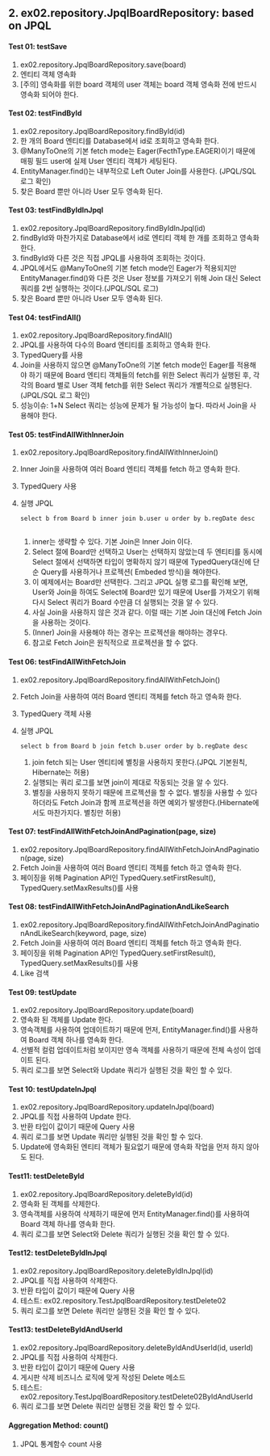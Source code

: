 ## 2. ex02.repository.JpqlBoardRepository: based on JPQL

#### Test 01: testSave

1. ex02.repository.JpqlBoardRepository.save(board)
2. 엔티티 객체 영속화
3. [주의] 영속화를 위한 board 객체의 user 객체는 board 객체 영속화 전에 반드시 영속화 되어야 한다.

#### Test 02: testFindById

1. ex02.repository.JpqlBoardRepository.findById(id)
2. 한 개의 Board 엔티티를 Database에서 id로 조회하고 영속화 한다.
3. @ManyToOne의 기본 fetch mode는 Eager(FecthType.EAGER)이기 때문에 매핑 필드 user에 실제 User 엔티티 객체가 세팅된다.
4. EntityManager.find()는 내부적으로 Left Outer Join를 사용한다. (JPQL/SQL 로그 확인)
5. 찾은 Board 뿐만 아니라 User 모두 영속화 된다.

#### Test 03: testFindByIdInJpql

1. ex02.repository.JpqlBoardRepository.findByIdInJpql(id)
2. findById와 마찬가지로 Database에서 id로 엔티티 객체 한 개를 조회하고 영속화 한다.
3. findById와 다른 것은 직접 JPQL를 사용하여 조회하는 것이다.
4. JPQL에서도 @ManyToOne의 기본 fetch mode인 Eager가 적용되지만 EntityManager.find()와 다른 것은 User 정보를 가져오기 위해 Join 대신 Select
   쿼리를 2번 실행하는 것이다.(JPQL/SQL 로그)
5. 찾은 Board 뿐만 아니라 User 모두 영속화 된다.

#### Test 04: testFindAll()

1. ex02.repository.JpqlBoardRepository.findAll()
2. JPQL를 사용하여 다수의 Board 엔티티를 조회하고 영속화 한다.
3. TypedQuery를 사용
4. Join을 사용하지 않으면 @ManyToOne의 기본 fetch mode인 Eager를 적용해야 하기 때문에 Board 엔티티 객체들의 fetch를 위한 Select 쿼리가 실행된 후, 각각의
   Board 별로 User 객체 fetch를 위한 Select 쿼리가 개별적으로 실행된다. (JPQL/SQL 로그 확인)
5. 성능이슈: 1+N Select 쿼리는 성능에 문제가 될 가능성이 높다. 따라서 Join을 사용해야 한다.

#### Test 05: testFindAllWithInnerJoin

1. ex02.repository.JpqlBoardRepository.findAllWithInnerJoin()
2. Inner Join을 사용하여 여러 Board 엔티티 객체를 fetch 하고 영속화 한다.
3. TypedQuery 사용
4. 실행 JPQL

   ```
   select b from Board b inner join b.user u order by b.regDate desc
       
   ```

    1) inner는 생략할 수 있다. 기본 Join은 Inner Join 이다.
    2) Select 절에 Board만 선택하고 User는 선택하지 않았는데 두 엔티티를 동시에 Select 절에서 선택하면 타입이 명확하지 않기 때문에 TypedQuery대신에 단순 Query를 사용하거나
       프로젝션(
       Embeded 방식)을 해야한다.
    3) 이 예제에서는 Board만 선택한다. 그리고 JPQL 실행 로그를 확인해 보면, User와 Join을 하여도 Select에 Board만 있기 때문에 User를 가져오기 위해 다시 Select 쿼리가
       Board 수만큼 더 실행되는 것을 알 수 있다.
    4) 사실 Join을 사용하지 않은 것과 같다. 이럴 때는 기본 Join 대신에 Fetch Join을 사용하는 것이다.
    5) (Inner) Join을 사용해야 하는 경우는 프로젝션을 해야하는 경우다.
    6) 참고로 Fetch Join은 원칙적으로 프로젝션을 할 수 없다.

#### Test 06: testFindAllWithFetchJoin

1. ex02.repository.JpqlBoardRepository.findAllWithFetchJoin()
2. Fetch Join을 사용하여 여러 Board 엔티티 객체를 fetch 하고 영속화 한다.
3. TypedQuery 객체 사용
4. 실행 JPQL

   ```
   select b from Board b join fetch b.user order by b.regDate desc
   
   ```

    1) join fetch 되는 User 엔티티에 별칭을 사용하지 못한다.(JPQL 기본원칙, Hibernate는 허용)
    2) 실행되는 쿼리 로그를 보면 join이 제대로 작동되는 것을 알 수 있다.
    3) 별칭을 사용하지 못하기 때문에 프로젝션을 할 수 없다. 별칭을 사용할 수 있다 하더라도 Fetch Join과 함께 프로젝션을 하면 예외가 발생한다.(Hibernate에서도 마찬가지다. 별칭만 허용)

#### Test 07: testFindAllWithFetchJoinAndPagination(page, size)

1. ex02.repository.JpqlBoardRepository.findAllWithFetchJoinAndPagination(page, size)
2. Fetch Join을 사용하여 여러 Board 엔티티 객체를 fetch 하고 영속화 한다.
3. 페이징을 위해 Pagination API인 TypedQuery.setFirstResult(), TypedQuery.setMaxResults()를 사용

#### Test 08: testFindAllWithFetchJoinAndPaginationAndLikeSearch

1. ex02.repository.JpqlBoardRepository.findAllWithFetchJoinAndPaginationAndLikeSearch(keyword, page, size)
2. Fetch Join을 사용하여 여러 Board 엔티티 객체를 fetch 하고 영속화 한다.
3. 페이징을 위해 Pagination API인 TypedQuery.setFirstResult(), TypedQuery.setMaxResults()를 사용
4. Like 검색

#### Test 09: testUpdate

1. ex02.repository.JpqlBoardRepository.update(board)
2. 영속화 된 객체를 Update 한다.
3. 영속객체를 사용하여 업데이트하기 때문에 먼저, EntityManager.find()를 사용하여 Board 객체 하나를 영속화 한다.
4. 선별적 컬럼 업데이트처럼 보이지만 영속 객체를 사용하기 때문에 전체 속성이 업데이트 된다.
5. 쿼리 로그를 보면 Select와 Update 쿼리가 실행된 것을 확인 할 수 있다.

#### Test 10: testUpdateInJpql

1. ex02.repository.JpqlBoardRepository.updateInJpql(board)
2. JPQL를 직접 사용하여 Update 한다.
3. 반환 타입이 값이기 때문에 Query 사용
4. 쿼리 로그를 보면 Update 쿼리만 실행된 것을 확인 할 수 있다.
5. Update에 영속화된 엔티티 객체가 필요없기 때문에 영속화 작업을 먼저 하지 않아도 된다.

#### Test11: testDeleteById

1. ex02.repository.JpqlBoardRepository.deleteById(id)
2. 영속화 된 객체를 삭제한다.
3. 영속객체를 사용하여 삭제하기 때문에 먼저 EntityManager.find()를 사용하여 Board 객체 하나를 영속화 한다.
4. 쿼리 로그를 보면 Select와 Delete 쿼리가 실행된 것을 확인 할 수 있다.

#### Test12: testDeleteByIdInJpql

1. ex02.repository.JpqlBoardRepository.deleteByIdInJpql(id)
2. JPQL를 직접 사용하여 삭제한다.
3. 반환 타입이 값이기 때문에 Query 사용
4. 테스트: ex02.repository.TestJpqlBoardRepository.testDelete02
5. 쿼리 로그를 보면 Delete 쿼리만 실행된 것을 확인 할 수 있다.

#### Test13: testDeleteByIdAndUserId

1. ex02.repository.JpqlBoardRepository.deleteByIdAndUserId(id, userId)
2. JPQL를 직접 사용하여 삭제한다.
3. 반환 타입이 값이기 때문에 Query 사용
4. 게시판 삭제 비즈니스 로직에 맞게 작성된 Delete 메소드
5. 테스트: ex02.repository.TestJpqlBoardRepository.testDelete02ByIdAndUserId
6. 쿼리 로그를 보면 Delete 쿼리만 실행된 것을 확인 할 수 있다.

#### Aggregation Method: count()

1. JPQL 통계함수 count 사용




